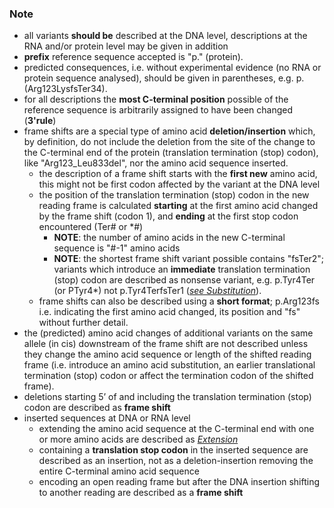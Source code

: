 ### Note

*	all variants **should be** described at the DNA level, descriptions at the RNA and/or protein level may be given in addition
*	**prefix** reference sequence accepted is "p." (protein).
*	predicted consequences, i.e. without experimental evidence (no RNA or protein sequence analysed), should be given in parentheses, e.g. p.(Arg123LysfsTer34).
*	for all descriptions the **most C-terminal position** possible of the reference sequence is arbitrarily assigned to have been changed (**3'rule**)
*	frame shifts are a special type of amino acid **deletion/insertion** which, by definition, do not include the deletion from the site of the change to the C-terminal end of the protein (translation termination (stop) codon), like "Arg123_Leu833del", nor the amino acid sequence inserted.
	*	the description of a frame shift starts with the **first new** amino acid, this might not be first codon affected by the variant at the DNA level
	*	the position of the translation termination (stop) codon in the new reading frame is calculated **starting** at the first amino acid changed by the frame shift (codon 1), and **ending** at the first stop codon encountered (Ter# or \*#)<br>
		*	**NOTE**: the number of amino acids in the new C-terminal sequence is "#-1" amino acids<br>
		*	**NOTE**: the shortest frame shift variant possible contains "fsTer2"; variants which introduce an **immediate** translation termination (stop) codon are described as nonsense variant, e.g. p.Tyr4Ter (or PTyr4*) not p.Tyr4TerfsTer1 ([_see Substitution_](/recommendations/protein/variant/substitution/)).
	*	frame shifts can also be described using a **short format**; p.Arg123fs i.e. indicating the first amino acid changed, its position and "fs" without further detail.
*	the (predicted) amino acid changes of additional variants on the same allele (in cis) downstream of the frame shift are not described unless they change the amino acid sequence or length of the shifted reading frame (i.e. introduce an amino acid substitution, an earlier translational termination (stop) codon or affect the termination codon of the shifted frame). 	
*	deletions starting 5’ of and including the translation termination (stop) codon are described as **frame shift**
*	inserted sequences at DNA or RNA level
	*	extending the amino acid sequence at the C-terminal end with one or more amino acids are described as [_Extension_](/recommendations/protein/variant/extension/)
	*	containing a **translation stop codon** in the inserted sequence are described as an insertion, not as a deletion-insertion removing the entire C-terminal amino acid sequence
	*	encoding an open reading frame but after the DNA insertion shifting to another reading are described as a **frame shift**
